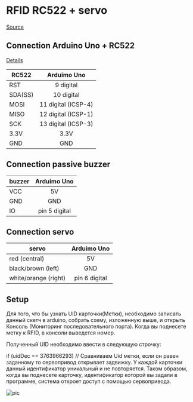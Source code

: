 # RFID RC522 + servo
[Source](https://lesson.iarduino.ru/page/kontrol-dostupa-rfid-rc522-servo-arduino/)
## Connection Arduino Uno + RC522

[Details](https://lesson.iarduino.ru/page/urok-6-arduino-schityvaem-metki-rfid-modul-rc522/)

| RC522 | Arduimo Uno |  
|----------------|:---------:|
| RST | 9 digital |
|SDA(SS)|10 digital|
|MOSI|11 digital (ICSP-4)|
|MISO|12 digital (ICSP-1)|
|SCK|13 digital (ICSP-3)|
|3.3V|3.3V|
|GND|GND|

## Connection passive buzzer

| buzzer | Arduimo Uno |  
|----------------|:---------:|
| VCC | 5V |
|GND|GND|
|IO|pin 5 digital|

## Connection servo

| servo | Arduimo Uno |  
|----------------|:---------:|
| red (central) | 5V |
|black/brown (left)|GND|
|white/orange (right)|pin 6 digital|

## Setup
Для того, что бы узнать UID карточки(Метки), необходимо записать данный скетч в arduino, собрать схему, изложенную выше, и открыть Консоль (Мониторинг последовательного порта). Когда вы поднесете метку к RFID, в консоли выведется номер.  

Полученный UID необходимо ввести в следующую строчку:

if (uidDec == 3763966293) // Сравниваем Uid метки, если он равен заданному то сервопривод открывает задвижку.
У каждой карточки данный идентификатор уникальный и не повторяется. Таком образом, когда вы поднесете карточку, идентификатор которой вы задали в программе, система откроет доступ с помощью сервопривода.

![pic](pic.png)







